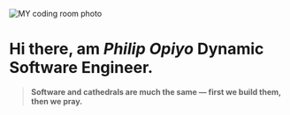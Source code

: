 ![ MY coding room photo](https://img.freepik.com/premium-photo/various-computer-equipment-with-programming-code-screens-table-dark-room-cyber-security-concept-copy-space_236854-23136.jpg?w=740)

# Hi there, am ***Philip Opiyo*** Dynamic Software Engineer.

> **Software and cathedrals are much the same — first we build them, then we pray.**
